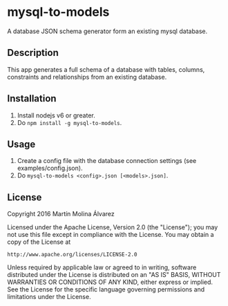 # mysql-to-models

A database JSON schema generator form an existing mysql database.

## Description

This app generates a full schema of a database with tables, columns, constraints and relationships from an existing database.


## Installation

1. Install nodejs v6 or greater.
4. Do `npm install -g mysql-to-models`.

## Usage

1. Create a config file with the database connection settings (see examples/config.json).
2. Do `mysql-to-models <config>.json [<models>.json]`.

## License

Copyright 2016 Martín Molina Álvarez

Licensed under the Apache License, Version 2.0 (the "License");
you may not use this file except in compliance with the License.
You may obtain a copy of the License at

    http://www.apache.org/licenses/LICENSE-2.0

Unless required by applicable law or agreed to in writing, software
distributed under the License is distributed on an "AS IS" BASIS,
WITHOUT WARRANTIES OR CONDITIONS OF ANY KIND, either express or implied.
See the License for the specific language governing permissions and
limitations under the License.